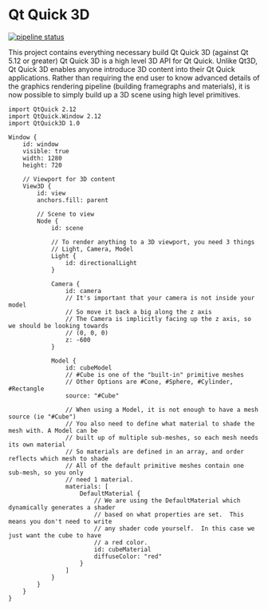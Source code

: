 # Qt Quick 3D

[![pipeline status](https://git.qt.io/annichol/qtdemonrender/badges/master/pipeline.svg)](https://git.qt.io/annichol/qtdemonrender/commits/master)

This project contains everything necessary build Qt Quick 3D (against Qt 5.12 or greater)
Qt Quick 3D is a high level 3D API for Qt Quick.  Unlike Qt3D, Qt Quick 3D enables anyone introduce 3D content into their Qt Quick applications.  Rather than requiring the end user to know advanced details of the graphics rendering pipeline (building framegraphs and materials), it is now possible to simply build up a 3D scene using high level primitives.

```
import QtQuick 2.12
import QtQuick.Window 2.12
import QtQuick3D 1.0

Window {
    id: window
    visible: true
    width: 1280
    height: 720

    // Viewport for 3D content
    View3D {
        id: view
        anchors.fill: parent

        // Scene to view
        Node {
            id: scene

            // To render anything to a 3D viewport, you need 3 things
            // Light, Camera, Model
            Light {
                id: directionalLight
            }

            Camera {
                id: camera
                // It's important that your camera is not inside your model
                // So move it back a big along the z axis
                // The Camera is implicitly facing up the z axis, so we should be looking towards
                // (0, 0, 0)
                z: -600
            }

            Model {
                id: cubeModel
                // #Cube is one of the "built-in" primitive meshes
                // Other Options are #Cone, #Sphere, #Cylinder, #Rectangle
                source: "#Cube"

                // When using a Model, it is not enough to have a mesh source (ie "#Cube")
                // You also need to define what material to shade the mesh with. A Model can be
                // built up of multiple sub-meshes, so each mesh needs its own material
                // So materials are defined in an array, and order reflects which mesh to shade
                // All of the default primitive meshes contain one sub-mesh, so you only
                // need 1 material. 
                materials: [
                    DefaultMaterial {
                        // We are using the DefaultMaterial which dynamically generates a shader
                        // based on what properties are set.  This means you don't need to write
                        // any shader code yourself.  In this case we just want the cube to have
                        // a red color.
                        id: cubeMaterial
                        diffuseColor: "red"
                    }
                ]
            }
        }
    }
}
```
